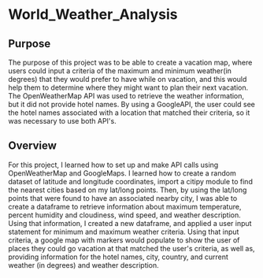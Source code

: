 # World_Weather_Analysis

## Purpose

The purpose of this project was to be able to create a vacation map, where users could input a criteria of the maximum and minimum weather(in degrees) that they would prefer to have while on vacation, and this would help them to determine where they might want to plan their next vacation. The OpenWeatherMap API was used to retrieve the weather information, but it did not provide hotel names. By using a GoogleAPI, the user could see the hotel names associated with a location that matched their criteria, so it was necessary to use both API's.

## Overview 

For this project, I learned how to set up and make API calls using OpenWeatherMap and GoogleMaps. I learned how to create a random dataset of latitude and longitude coordinates, import a citipy module to find the nearest cities based on my lat/long points. Then, by using the lat/long points that were found to have an associated nearby city, I was able to create a dataframe to retrieve information about maximum temperature, percent humidity and cloudiness, wind speed, and weather description. Using that information, I created a new dataframe, and applied a user input statement for minimum and maximum weather criteria. Using that input criteria, a google map with markers would populate to show the user of places they could go vacation at that matched the user's criteria, as well as, providing information for the hotel names, city, country, and current weather (in degrees) and weather description.